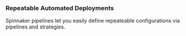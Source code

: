 ### Repeatable Automated Deployments

Spinnaker pipelines let you easily define repeateable configurations via pipelines and strategies.